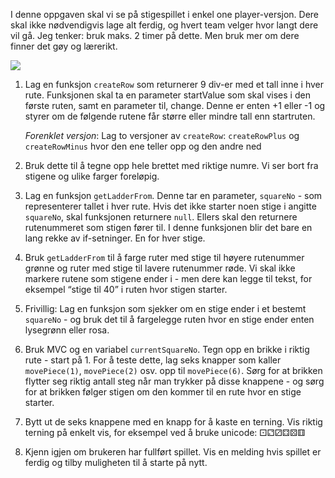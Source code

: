 I denne oppgaven skal vi se på stigespillet i enkel one player-versjon. Dere skal ikke nødvendigvis lage alt ferdig, og hvert team velger hvor langt dere vil gå. Jeg tenker: bruk maks. 2 timer på dette. Men bruk mer om dere finner det gøy og lærerikt.

![](https://fuzzbin.github.io/skolekoden/_images/stigespill_brett.png)

1. Lag en funksjon `createRow` som returnerer 9 div-er med et tall inne i hver rute. Funksjonen skal ta en parameter startValue som skal vises i den første ruten, samt en parameter til, change. Denne er enten +1 eller -1 og styrer om de følgende rutene får større eller mindre tall enn startruten. 

    _Forenklet versjon_: Lag to versjoner av `createRow`: `createRowPlus` og `createRowMinus` hvor den ene teller opp og den andre ned	

2. Bruk dette til å tegne opp hele brettet med riktige numre. Vi ser bort fra stigene og ulike farger foreløpig. 

3. Lag en funksjon `getLadderFrom`. Denne tar en parameter, `squareNo` - som representerer tallet i hver rute. Hvis det ikke starter noen stige i angitte `squareNo`, skal funksjonen returnere `null`. Ellers skal den returnere rutenummeret som stigen fører til. I denne funksjonen blir det bare en lang rekke av if-setninger. En for hver stige. 

4. Bruk `getLadderFrom` til å farge ruter med stige til høyere rutenummer grønne og ruter med stige til lavere rutenummer røde. Vi skal ikke markere rutene som stigene ender i - men dere kan legge til tekst, for eksempel “stige til 40” i ruten hvor stigen starter.

5. Frivillig: Lag en funksjon som sjekker om en stige ender i et bestemt `squareNo` - og bruk det til å fargelegge ruten hvor en stige ender enten lysegrønn eller rosa. 

6. Bruk MVC og en variabel `currentSquareNo`. Tegn opp en brikke i riktig rute - start på 1. For å teste dette, lag seks knapper som kaller `movePiece(1)`, `movePiece(2)` osv. opp til `movePiece(6)`. Sørg for at brikken flytter seg riktig antall steg når man trykker på disse knappene - og sørg for at brikken følger stigen om den kommer til en rute hvor en stige starter. 

7. Bytt ut de seks knappene med en knapp for å kaste en terning. Vis riktig terning på enkelt vis, for eksempel ved å bruke unicode: ⚀⚁⚂⚃⚄⚅

8. Kjenn igjen om brukeren har fullført spillet. Vis en melding hvis spillet er ferdig og tilby muligheten til å starte på nytt. 
